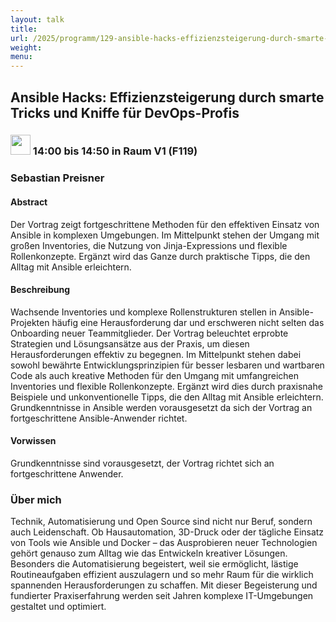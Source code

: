 ```yaml
---
layout: talk
title:
url: /2025/programm/129-ansible-hacks-effizienzsteigerung-durch-smarte-tricks-und-kniffe-fr-devops-profis/
weight:
menu:
---
```

## Ansible Hacks: Effizienzsteigerung durch smarte Tricks und Kniffe für DevOps-Profis

### <img height = "32" src="../../../images/talk.svg"> 14:00 bis 14:50 in Raum V1 (F119)

### Sebastian Preisner

#### Abstract

Der Vortrag zeigt fortgeschrittene Methoden für den effektiven Einsatz von Ansible in komplexen Umgebungen. Im Mittelpunkt stehen der Umgang mit großen Inventories, die Nutzung von Jinja-Expressions und flexible Rollenkonzepte. Ergänzt wird das Ganze durch praktische Tipps, die den Alltag mit Ansible erleichtern.

#### Beschreibung

Wachsende Inventories und komplexe Rollenstrukturen stellen in Ansible-Projekten häufig eine Herausforderung dar und erschweren nicht selten das Onboarding neuer Teammitglieder. Der Vortrag beleuchtet erprobte Strategien und Lösungsansätze aus der Praxis, um diesen Herausforderungen effektiv zu begegnen. Im Mittelpunkt stehen dabei sowohl bewährte Entwicklungsprinzipien für besser lesbaren und wartbaren Code als auch kreative Methoden für den Umgang mit umfangreichen Inventories und flexible Rollenkonzepte. Ergänzt wird dies durch praxisnahe Beispiele und unkonventionelle Tipps, die den Alltag mit Ansible erleichtern. Grundkenntnisse in Ansible werden vorausgesetzt da sich der Vortrag an fortgeschrittene Ansible-Anwender richtet.

#### Vorwissen

Grundkenntnisse sind vorausgesetzt, der Vortrag richtet sich an fortgeschrittene Anwender.

### Über mich

Technik, Automatisierung und Open Source sind nicht nur Beruf, sondern auch Leidenschaft. Ob Hausautomation, 3D-Druck oder der tägliche Einsatz von Tools wie Ansible und Docker – das Ausprobieren neuer Technologien gehört genauso zum Alltag wie das Entwickeln kreativer Lösungen. Besonders die Automatisierung begeistert, weil sie ermöglicht, lästige Routineaufgaben effizient auszulagern und so mehr Raum für die wirklich spannenden Herausforderungen zu schaffen. Mit dieser Begeisterung und fundierter Praxiserfahrung werden seit Jahren komplexe IT-Umgebungen gestaltet und optimiert.

